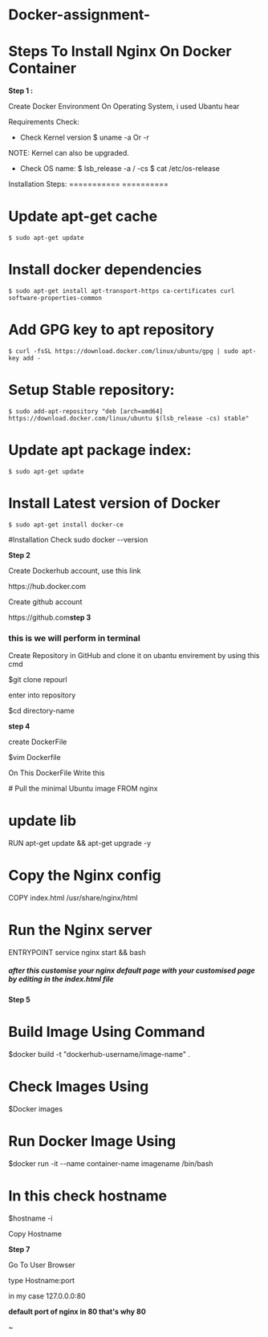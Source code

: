 # Docker-assignment-
<h1>Steps To Install Nginx On Docker Container</h1>

<b>Step 1 :</b>

Create Docker Environment On Operating System, i used Ubantu hear 

Requirements Check:
- Check Kernel version
	$ uname -a Or -r

NOTE: Kernel can also be upgraded.

- Check OS name:
	$ lsb_release -a / -cs
	$ cat /etc/os-release	


Installation Steps:
===========	==========	
# Update apt-get cache
	$ sudo apt-get update

# Install docker dependencies
	$ sudo apt-get install apt-transport-https ca-certificates curl software-properties-common

# Add GPG key to apt repository
	$ curl -fsSL https://download.docker.com/linux/ubuntu/gpg | sudo apt-key add -

# Setup Stable repository:
	$ sudo add-apt-repository "deb [arch=amd64] https://download.docker.com/linux/ubuntu $(lsb_release -cs) stable"
	
# Update apt package index:
	$ sudo apt-get update
	
# Install Latest version of Docker
	$ sudo apt-get install docker-ce

#Installation Check
sudo docker --version

<b>Step 2</b>

Create Dockerhub account, use this link
<link>https://hub.docker.com</link>

Create github account 

<link>https://github.com</link

<b>step 3</b>
<h3> this is we will perform in terminal </h3>
Create Repository in GitHub and clone it on ubantu envirement by using this cmd 

$git clone repourl

enter into repository 

$cd directory-name

<b>step 4</b>

create DockerFile 

$vim Dockerfile 

On This DockerFile Write this 

<div>
# Pull the minimal Ubuntu image
FROM nginx

# update lib
RUN apt-get update && apt-get upgrade -y

# Copy the Nginx config
COPY index.html /usr/share/nginx/html

# Run the Nginx server
ENTRYPOINT service nginx start && bash

</div>

<h5>after this customise your nginx default page with your customised page 
by editing in the index.html file </h5>


<b>Step 5 </b>
# Build Image Using Command 
$docker build -t "dockerhub-username/image-name" .

# Check Images Using 
$Docker images

# Run Docker Image Using 
$docker run -it --name container-name imagename /bin/bash                                                                          

# In this check hostname 
$hostname -i

Copy Hostname

<b>Step 7</b>

Go To User Browser 

type Hostname:port

 in my case 127.0.0.0:80 

<b> default port of nginx in 80 that's why 80 </b>

~        
